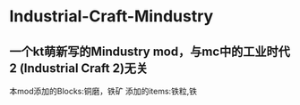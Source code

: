 # Industrial-Craft-Mindustry
## 一个kt萌新写的Mindustry mod，与mc中的工业时代2 (Industrial Craft 2)无关
本mod添加的Blocks:铜磨，铁矿
添加的items:铁粒,铁
